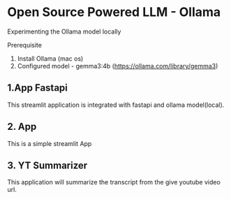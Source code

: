 # Open Source Powered LLM - Ollama
Experimenting the Ollama model locally

Prerequisite
1. Install Ollama (mac os)
2. Configured model - gemma3:4b (https://ollama.com/library/gemma3)

## 1.App Fastapi
This streamlit application is integrated with fastapi and ollama model(local).

## 2. App
This is a simple streamlit App

## 3. YT Summarizer
This application will summarize the transcript from the give youtube video url.
